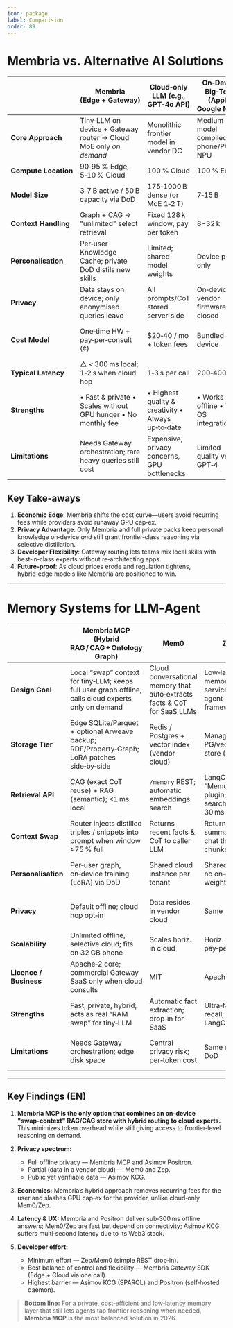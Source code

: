 ```yaml
---
icon: package
label: Comparision
order: 89
---
```


# Membria vs. Alternative AI Solutions

|                      | **Membria (Edge + Gateway)**                                     | **Cloud‑only LLM (e.g., GPT‑4o API)**              | **On‑Device Big‑Tech (Apple, Google Nano)** | **Hybrid RAG Frameworks (LangChain + Remote)**    | **Private LLM Packs (MLC LLM, PrivateGPT)** |
| -------------------- | ---------------------------------------------------------------- | -------------------------------------------------- | ------------------------------------------- | ------------------------------------------------- | ------------------------------------------- |
| **Core Approach**    | Tiny‑LLM on device + Gateway router → Cloud MoE only *on demand* | Monolithic frontier model in vendor DC             | Medium model compiled for phone/PC NPU      | Local RAG index ↔ calls remote LLM for generation | Full model quantised & sideloaded locally   |
| **Compute Location** | 90‑95 % Edge, 5‑10 % Cloud                                       | 100 % Cloud                                        | 100 % Edge                                  | Retrieval on Edge, generation in Cloud            | 100 % Edge                                  |
| **Model Size**       | 3‑7 B active / 50 B capacity via DoD                             | 175‑1000 B dense (or MoE 1‑2 T)                    | 7‑15 B                                      | \~1‑3 B retriever, 175‑400 B generator            | 4‑8 B                                       |
| **Context Handling** | Graph + CAG → "unlimited" select retrieval                        | Fixed 128 k window; pay per token                  | 8-32 k                                      | Local docs unlimited, but must fit window         | 4‑8 k                                       |
| **Personalisation**  | Per‑user Knowledge Cache; private DoD distils new skills         | Limited; shared model weights                      | Device profile only                         | User docs in RAG; no weight change                | Manual fine‑tune required                   |
| **Privacy**          | Data stays on device; only anonymised queries leave              | All prompts/CoT stored server‑side                 | On‑device; vendor firmware closed           | Docs local, but prompt leaves device              | Fully offline                               |
| **Cost Model**       | One‑time HW + pay‑per‑consult (¢)                                | \$20‑40 / mo + token fees                          | Bundled in device                           | Cloud token fees + local infra                    | No subscription; HW & storage               |
| **Typical Latency**  | △ < 300 ms local; 1‑2 s when cloud hop                           | 1‑3 s per call                                     | 200‑400 ms                                  | 400 ms retrieval + 2 s gen                        | 300‑600 ms                                  |
| **Strengths**        | • Fast & private • Scales without GPU hunger • No monthly fee    | • Highest quality & creativity • Always up‑to‑date | • Works offline • Tight OS integration      | • Best of both worlds for docs                    | • Maximum privacy • No vendor lock‑in       |
| **Limitations**      | Needs Gateway orchestration; rare heavy queries still cost       | Expensive, privacy concerns, GPU bottlenecks       | Limited quality vs GPT‑4                    | Two moving parts; privacy still partial           | Model quality below GPT‑4 class             |

## Key Take‑aways

1. **Economic Edge**: Membria shifts the cost curve—users avoid recurring fees while providers avoid runaway GPU cap‑ex.
2. **Privacy Advantage**: Only Membria and full private packs keep personal knowledge on‑device *and* still grant frontier‑class reasoning via selective distillation.
3. **Developer Flexibility**: Gateway routing lets teams mix local skills with best‑in‑class experts without re‑architecting apps.
4. **Future‑proof**: As cloud prices erode and regulation tightens, hybrid‑edge models like Membria are positioned to win.

---

# Memory Systems for LLM‑Agent

|                        | **Membria MCP**<br>(Hybrid RAG / CAG + Ontology Graph)                                               | **Mem0**                                                                 | **Zep**                                               | **Asimov Protocol KCG**                                                           | **Asimov Positron**                                                        |
| ---------------------- | ---------------------------------------------------------------------------------------------------- | ------------------------------------------------------------------------ | ----------------------------------------------------- | --------------------------------------------------------------------------------- | -------------------------------------------------------------------------- |
| **Design Goal**        | Local “swap” context for tiny‑LLM; keeps full user graph offline, calls cloud experts only on demand | Cloud conversational memory that auto‑extracts facts & CoT for SaaS LLMs | Low‑latency memory/cache service for agent frameworks | Public, verifiable knowledge graph (ontology‑driven) for LLM + symbolic reasoning | Personal MCP node that builds user-specific graph from local & social data |
| **Storage Tier**       | Edge SQLite/Parquet + optional Arweave backup; RDF/Property‑Graph; LoRA patches side‑by‑side         | Redis / Postgres + vector index (vendor cloud)                           | Managed PG/vector store (cloud)                       | IPFS / Arweave + on‑chain attestations                                            | Runs 100 % on user device (RocksDB / LiteFS)                               |
| **Retrieval API**      | CAG (exact CoT reuse) + RAG (semantic); <1 ms local                                                  | `/memory` REST; automatic embeddings search                              | LangChain “Memory” plugin; vector search in 10–30 ms  | SPARQL / GraphQL queries; P2T (Prompt‑to‑Triple)                                  | gRPC / HTTP; GraphQL for triples                                           |
| **Context Swap**       | Router injects distilled triples / snippets into prompt when window ≈75 % full                       | Returns recent facts & CoT to caller LLM                                 | Returns summarised chat thread chunks                 | External to calling LLM; user must embed into prompt                              | Same as Membria but local                                                  |
| **Personalisation**    | Per‑user graph, on‑device training (LoRA) via DoD                                                    | Shared cloud instance per tenant                                         | Shared cloud; no on‑device weights                    | Public knowledge; no personal state                                               | 100 % personal; optional encrypted backup                                  |
| **Privacy**            | Default offline; cloud hop opt‑in                                                                    | Data resides in vendor cloud                                             | Same                                                  | Fully public graph; pseudonymity only                                             | Full data sovereignty, but user hardware risk                              |
| **Scalability**        | Unlimited offline, selective cloud; fits on 32 GB phone                                              | Scales horiz. in cloud                                                   | Horiz. but pay‑per‑token                              | Global, but high latency                                                          | Limited by edge HW                                                         |
| **Licence / Business** | Apache‑2 core; commercial Gateway SaaS only when cloud consults                                      | MIT                                                                      | Apache‑2                                              | GPL‑3 code, Polyform data                                                         | GPL‑3                                                                      |
| **Strengths**          | Fast, private, hybrid; acts as real “RAM swap” for tiny‑LLM                                          | Automatic fact extraction; drop‑in for SaaS                              | Ultra‑fast recall; easy LangChain                     | Verifiable provenance; rich ontology                                              | Complete sovereignty; zero subscription                                    |
| **Limitations**        | Needs Gateway orchestration; edge disk space                                                         | Central privacy risk; per‑token cost                                     | Same risk; no DoD                                     | Heavy Web3 stack; seconds‑level latency                                           | User must maintain daemon; HW limits                                       |

---

## Key Findings (EN)

1. **Membria MCP is the only option that combines an on‑device "swap‑context" RAG/CAG store with hybrid routing to cloud experts.** This minimizes token overhead while still giving access to frontier‑level reasoning on demand.
2. **Privacy spectrum:**

   * Full offline privacy — Membria MCP and Asimov Positron.
   * Partial (data in a vendor cloud) — Mem0 and Zep.
   * Public yet verifiable data — Asimov KCG.
3. **Economics:** Membria’s hybrid approach removes recurring fees for the user and slashes GPU cap‑ex for the provider, unlike cloud‑only Mem0/Zep.
4. **Latency & UX:** Membria and Positron deliver sub‑300 ms offline answers; Mem0/Zep are fast but depend on connectivity; Asimov KCG suffers multi‑second latency due to its Web3 stack.
5. **Developer effort:**

   * Minimum effort — Zep/Mem0 (simple REST drop‑in).
   * Best balance of control and flexibility — Membria Gateway SDK (Edge + Cloud via one call).
   * Highest barrier — Asimov KCG (SPARQL) and Positron (self‑hosted daemon).

> **Bottom line:** For a private, cost‑efficient and low‑latency memory layer that still lets agents tap frontier reasoning when needed, **Membria MCP** is the most balanced solution in 2026.





